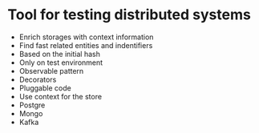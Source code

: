 # Tool for testing distributed systems
- Enrich storages with context information
- Find fast related entities and indentifiers
- Based on the initial hash
- Only on test environment
- Observable pattern
- Decorators
- Pluggable code
- Use context for the store
- Postgre
- Mongo
- Kafka
